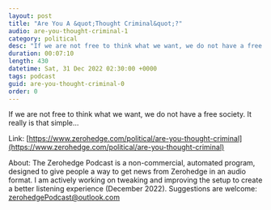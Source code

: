 ```yaml
---
layout: post
title: "Are You A &quot;Thought Criminal&quot;?"
audio: are-you-thought-criminal-1
category: political
desc: "If we are not free to think what we want, we do not have a free society.  It really is that simple..."
duration: 00:07:10
length: 430
datetime: Sat, 31 Dec 2022 02:30:00 +0000
tags: podcast
guid: are-you-thought-criminal-0
order: 0
---
```

If we are not free to think what we want, we do not have a free society.  It really is that simple...

Link: [https://www.zerohedge.com/political/are-you-thought-criminal](https://www.zerohedge.com/political/are-you-thought-criminal)

About: The Zerohedge Podcast is a non-commercial, automated program, designed to give people a way to get news from Zerohedge in an audio format.  I am actively working on tweaking and improving the setup to create a better listening experience (December 2022).  Suggestions are welcome: [zerohedgePodcast@outlook.com](mailto:zerohedgePodcast@outlook.com)